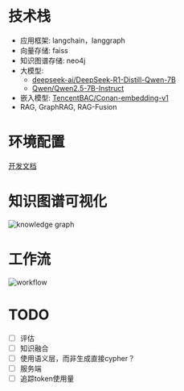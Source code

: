 # 技术栈
- 应用框架: langchain，langgraph
- 向量存储: faiss
- 知识图谱存储: neo4j
- 大模型: 
  - [deepseek-ai/DeepSeek-R1-Distill-Qwen-7B](https://huggingface.co/deepseek-ai/DeepSeek-R1-Distill-Qwen-7B)
  - [Qwen/Qwen2.5-7B-Instruct](https://huggingface.co/Qwen/Qwen2.5-7B-Instruct)
- 嵌入模型: [TencentBAC/Conan-embedding-v1](https://huggingface.co/TencentBAC/Conan-embedding-v1)
- RAG, GraphRAG, RAG-Fusion

# 环境配置
[开发文档](https://github.com/west2-online/AI_answer/blob/deployment/docs/develop.md)

# 知识图谱可视化
![knowledge graph](https://github.com/west2-online/AI_answer/blob/deployment/img/kg.png?raw=true)

# 工作流
![workflow](https://github.com/west2-online/AI_answer/blob/deployment/img/workflow.png?raw=true)

# TODO
- [ ] 评估
- [ ] 知识融合
- [ ] 使用语义层，而非生成直接cypher？
- [ ] 服务端
- [ ] 追踪token使用量
